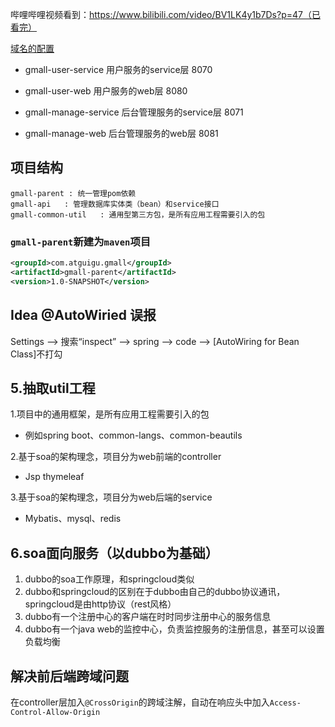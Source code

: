 哔哩哔哩视频看到：https://www.bilibili.com/video/BV1LK4y1b7Ds?p=47（已看完）

[域名的配置](https://www.bilibili.com/video/BV1LK4y1b7Ds?p=9)

* gmall-user-service 用户服务的service层 8070
* gmall-user-web 用户服务的web层 8080

* gmall-manage-service 后台管理服务的service层 8071
* gmall-manage-web 后台管理服务的web层 8081

## 项目结构
```text
gmall-parent : 统一管理pom依赖
gmall-api   : 管理数据库实体类（bean）和service接口
gmall-common-util   : 通用型第三方包，是所有应用工程需要引入的包

```
### `gmall-parent`新建为`maven`项目
```xml
<groupId>com.atguigu.gmall</groupId>
<artifactId>gmall-parent</artifactId>
<version>1.0-SNAPSHOT</version>
```

## Idea @AutoWiried 误报
Settings --> 搜索“inspect” --> spring --> code --> [AutoWiring for Bean Class]不打勾

## 5.抽取util工程
1.项目中的通用框架，是所有应用工程需要引入的包
* 例如spring boot、common-langs、common-beautils

2.基于soa的架构理念，项目分为web前端的controller
* Jsp thymeleaf

3.基于soa的架构理念，项目分为web后端的service
* Mybatis、mysql、redis

## 6.soa面向服务（以dubbo为基础）
1. dubbo的soa工作原理，和springcloud类似
2. dubbo和springcloud的区别在于dubbo由自己的dubbo协议通讯，springcloud是由http协议（rest风格）
3. dubbo有一个注册中心的客户端在时时同步注册中心的服务信息
4. dubbo有一个java web的监控中心，负责监控服务的注册信息，甚至可以设置负载均衡


## 解决前后端跨域问题
在controller层加入`@CrossOrigin`的跨域注解，自动在响应头中加入`Access-Control-Allow-Origin`